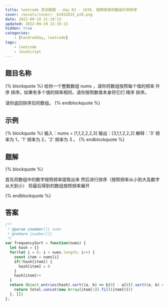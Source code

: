 ```yaml
---
title: leetcode 百天解题 - day 63 - 1636. 按照频率将数组升序排序
cover: /assets/cover/·_61032635_p28.png
date: 2022-09-19 21:19:13
updated: 2022-09-19 21:19:13
hidden: true
categories:
    - [handredday, leetcode]
tags:
    - leetcode
    - JavaScript
---
```


## 题目名称

{% blockquote %}
给你一个整数数组 nums ，请你将数组按照每个值的频率 升序 排序。如果有多个值的频率相同，请你按照数值本身将它们 降序 排序。 

请你返回排序后的数组。
{% endblockquote %}

## 示例

{% blockquote %}
输入：nums = [1,1,2,2,2,3]
输出：[3,1,1,2,2,2]
解释：'3' 频率为 1，'1' 频率为 2，'2' 频率为 3 。
{% endblockquote %}


## 题解

{% blockquote %}

首先将数组中的数字按照频率提取出来
然后进行排序（按照频率从小到大及数字从大到小）
将最后得到的数组按照频率展开

{% endblockquote %}

## 答案

~~~js
/**
 * @param {number[]} nums
 * @return {number[]}
 */
var frequencySort = function(nums) {
  let hash = {}
  for(let i = 0; i < nums.length; i++) {
    const item = nums[i]
    if(!hash[item]) {
      hash[item] = 0
    }
    hash[item]++
  }
  return Object.entries(hash).sort((a, b) => b[0] - a[0]).sort((a, b) => a[1] - b[1]).reduce((total, item) => {
    return total.concat(new Array(item[1]).fill(item[0]))
  }, [])
};
~~~

